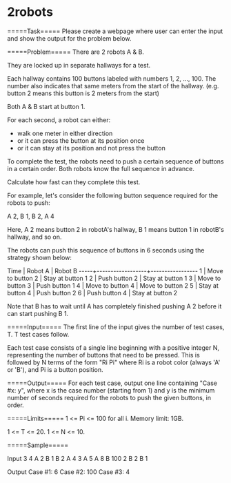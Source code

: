 # 2robots

=====Task=====
Please create a webpage where user can enter the input and show the output for 
the problem below.

=====Problem=====
There are 2 robots A & B.

They are locked up in separate hallways for a test.

Each hallway contains 100 buttons labeled with numbers 1, 2, ..., 100. 
The number also indicates that same meters from the start of the hallway. (e.g. 
button 2 means this button is 2 meters from the start)

Both A & B start at button 1. 

For each second, a robot can either:
* walk one meter in either direction
* or it can press the button at its position once
* or it can stay at its position and not press the button 

To complete the test, the robots need to push a certain sequence of buttons in 
a certain order. Both robots know the full sequence in advance. 

Calculate how fast can they complete this test.

For example, let's consider the following button sequence required for the robots to push:

   A 2, B 1, B 2, A 4

Here, A 2 means button 2 in robotA's hallway, B 1 means button 1 in robotB's 
hallway, and so on. 

The robots can push this sequence of buttons in 6 seconds using the strategy 
shown below:

Time | Robot A           | Robot B
-----+------------------+-----------------
  1  | Move to button 2 | Stay at button 1
  2  | Push button 2    | Stay at button 1
  3  | Move to button 3 | Push button 1
  4  | Move to button 4 | Move to button 2
  5  | Stay at button 4 | Push button 2
  6  | Push button 4    | Stay at button 2
  
Note that B has to wait until A has completely finished pushing A 2 before it 
can start pushing B 1.

=====Input=====
The first line of the input gives the number of test cases, T. T test cases follow.

Each test case consists of a single line beginning with a positive integer N, 
representing the number of buttons that need to be pressed. This is followed 
by N terms of the form "Ri Pi" where Ri is a robot color (always 'A' or 'B'), 
and Pi is a button position.

=====Output=====
For each test case, output one line containing "Case #x: y", where x is the case
number (starting from 1) and y is the minimum number of seconds required for 
the robots to push the given buttons, in order.

=====Limits=====
1 <= Pi <= 100 for all i.
Memory limit: 1GB.
 
1 <= T <= 20.
1 <= N <= 10.

=====Sample=====

Input
3
4 A 2 B 1 B 2 A 4
3 A 5 A 8 B 100
2 B 2 B 1

  
Output
Case #1: 6
Case #2: 100
Case #3: 4